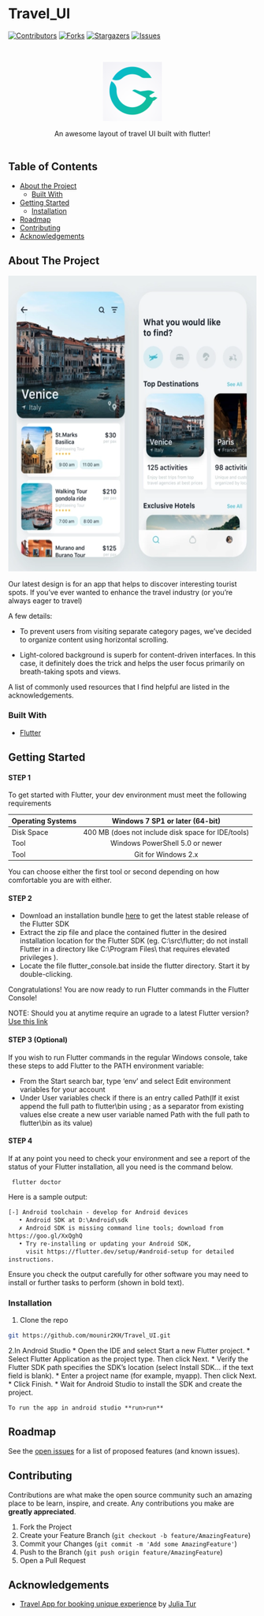 # Travel_UI
<!--
*** Thanks for checking out this README Template. If you have a suggestion that would
*** make this better, please fork the repo and create a pull request or simply open
*** an issue with the tag "enhancement".
*** Thanks again! Now go create something AMAZING! :D
-->





<!-- PROJECT SHIELDS -->
<!--
*** I'm using markdown "reference style" links for readability.
*** Reference links are enclosed in brackets [ ] instead of parentheses ( ).
*** See the bottom of this document for the declaration of the reference variables
*** for contributors-url, forks-url, etc. This is an optional, concise syntax you may use.
*** https://www.markdownguide.org/basic-syntax/#reference-style-links
-->
[![Contributors][contributors-shield]][contributors-url]
[![Forks][forks-shield]][forks-url]
[![Stargazers][stars-shield]][stars-url]
[![Issues][issues-shield]][issues-url]



<!-- PROJECT LOGO -->
<br />
<p align="center">
  <a href="https://github.com/mounir2KH/Travel_UI">
    <img src="assets/images/Mylogo.png" alt="Logo" width="120" height="120">
  </a>
  <p align="center">
   An awesome layout of travel UI built with flutter!
    <br />
    <br />
  </p>
</p>



<!-- TABLE OF CONTENTS -->
## Table of Contents

* [About the Project](#about-the-project)
  * [Built With](#built-with)
* [Getting Started](#getting-started)
  * [Installation](#installation)
* [Roadmap](#roadmap)
* [Contributing](#contributing)
* [Acknowledgements](#acknowledgements)



<!-- ABOUT THE PROJECT -->
## About The Project
<p align="center">
<img src="assets/images/ReadmeScreen.png"   height="600" width="600" />
</p>
Our latest design is for an app that helps to discover interesting tourist spots. If you’ve ever wanted to enhance the travel industry (or you’re always eager to travel)


A few details:

* To prevent users from visiting separate category pages, we’ve decided to organize content using horizontal scrolling.

* Light-colored background is superb for content-driven interfaces. In this case, it definitely does the trick and helps the user focus primarily on breath-taking spots and views.

A list of commonly used resources that I find helpful are listed in the acknowledgements.

### Built With
* [Flutter](https://flutter.dev/?gclid=EAIaIQobChMI6d7wjfrb6QIVWJ3VCh20-QUzEAAYASAAEgJJuvD_BwE&gclsrc=aw.ds)


<!-- GETTING STARTED -->
## Getting Started
#### STEP 1
To get started with Flutter, your dev environment must meet the following requirements

| Operating Systems        | Windows 7 SP1 or later (64-bit)           |
| ------------- |:-------------:|
| Disk Space     | 400 MB (does not include disk space for IDE/tools) |
| Tool    | Windows PowerShell 5.0 or newer      |
| Tool | Git for Windows 2.x     |

You can choose either the first tool or second depending on how comfortable you are with either.

#### STEP 2

- Download an installation bundle [here](https://storage.googleapis.com/flutter_infra/releases/stable/windows/flutter_windows_v1.2.1-stable.zip) to get the latest stable release of the Flutter SDK
- Extract the zip file and place the contained flutter in the desired installation location for the Flutter SDK (eg. C:\src\flutter;  do not install Flutter in a directory like C:\Program Files\ that requires elevated privileges ).
- Locate the file flutter_console.bat inside the flutter directory. Start it by double-clicking.

Congratulations! You are now ready to run Flutter commands in the Flutter Console!

NOTE: Should you at anytime require an ugrade to a latest Flutter version? [Use this link](https://flutter.dev/docs/development/tools/sdk/upgrading)


#### STEP 3 (Optional)

If you wish to run Flutter commands in the regular Windows console, take these steps to add Flutter to the PATH environment variable:
- From the Start search bar, type ‘env’ and select Edit environment variables for your account
- Under User variables check if there is an entry called Path(If it exist append the full path to flutter\bin using ; as a separator from existing values else create a new user variable named Path with the full path to flutter\bin as its value)


#### STEP 4
If at any point you need to check your environment and see a report of the status of your Flutter installation, all you need is the command below.
```windows
 flutter doctor
 ```
 Here is a sample output:
 ```windows
[-] Android toolchain - develop for Android devices
    • Android SDK at D:\Android\sdk
    ✗ Android SDK is missing command line tools; download from https://goo.gl/XxQghQ
    • Try re-installing or updating your Android SDK,
      visit https://flutter.dev/setup/#android-setup for detailed instructions.
 ```
Ensure you check the output carefully for other software you may need to install or further tasks to perform (shown in bold text).


### Installation

1. Clone the repo
```sh
git https://github.com/mounir2KH/Travel_UI.git
```
2.In Android Studio
           * Open the IDE and select Start a new Flutter project.
           * Select Flutter Application as the project type. Then click Next.
           * Verify the Flutter SDK path specifies the SDK’s location (select Install SDK… if the text field is blank).
           * Enter a project name (for example, myapp). Then click Next.
           * Click Finish.
           * Wait for Android Studio to install the SDK and create the project.

    To run the app in android studio **run>run**


<!-- ROADMAP -->
## Roadmap

See the [open issues](https://github.com/mounir2KH/Travel_UI/issues) for a list of proposed features (and known issues).

<!-- CONTRIBUTING -->
## Contributing

Contributions are what make the open source community such an amazing place to be learn, inspire, and create. Any contributions you make are **greatly appreciated**.

1. Fork the Project
2. Create your Feature Branch (`git checkout -b feature/AmazingFeature`)
3. Commit your Changes (`git commit -m 'Add some AmazingFeature'`)
4. Push to the Branch (`git push origin feature/AmazingFeature`)
5. Open a Pull Request



<!-- ACKNOWLEDGEMENTS -->
## Acknowledgements
* [Travel App for booking unique experience](https://dribbble.com/shots/6510521-Travel-App-for-booking-unique-experience) by [Julia Tur](https://dribbble.com/julia_tur)






<!-- MARKDOWN LINKS & IMAGES -->
[contributors-shield]: https://img.shields.io/github/contributors/mounir2KH/Travel_UI
[contributors-url]: https://github.com/mounir2KH/Travel_UI/graphs/contributors
[forks-shield]: https://img.shields.io/github/forks/mounir2KH/Travel_UI
[forks-url]: https://github.com/mounir2KH/Travel_UI/network/members
[stars-shield]: https://img.shields.io/github/stars/mounir2KH/Travel_UI
[stars-url]: https://github.com/mounir2KH/Travel_UI/stargazers
[issues-shield]: https://img.shields.io/github/issues/mounir2KH/Travel_UI
[issues-url]: https://github.com/mounir2KH/Travel_UI/issues
